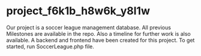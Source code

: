 # project_f6k1b_h8w6k_y8l1w

Our project is a soccer league management database.
All previous Milestones are available in the repo.
Also a timeline for further work is also available.
A backend and frontend have been created for this project. To get started, run SoccerLeague.php file.
